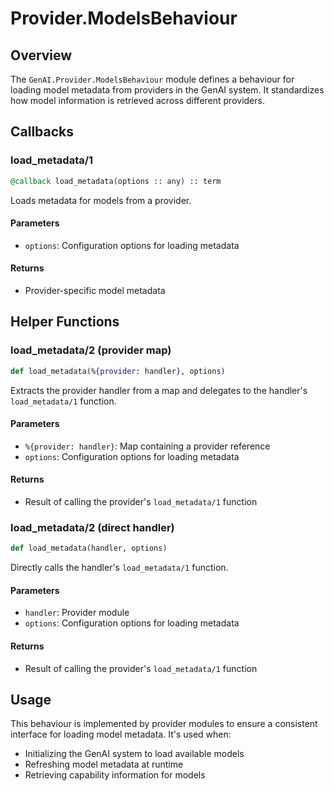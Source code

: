# Provider.ModelsBehaviour

## Overview
The `GenAI.Provider.ModelsBehaviour` module defines a behaviour for loading model metadata from providers in the GenAI system. It standardizes how model information is retrieved across different providers.

## Callbacks

### load_metadata/1
```elixir
@callback load_metadata(options :: any) :: term
```

Loads metadata for models from a provider.

#### Parameters
- `options`: Configuration options for loading metadata

#### Returns
- Provider-specific model metadata

## Helper Functions

### load_metadata/2 (provider map)
```elixir
def load_metadata(%{provider: handler}, options)
```

Extracts the provider handler from a map and delegates to the handler's `load_metadata/1` function.

#### Parameters
- `%{provider: handler}`: Map containing a provider reference
- `options`: Configuration options for loading metadata

#### Returns
- Result of calling the provider's `load_metadata/1` function

### load_metadata/2 (direct handler)
```elixir
def load_metadata(handler, options)
```

Directly calls the handler's `load_metadata/1` function.

#### Parameters
- `handler`: Provider module
- `options`: Configuration options for loading metadata

#### Returns
- Result of calling the provider's `load_metadata/1` function

## Usage
This behaviour is implemented by provider modules to ensure a consistent interface for loading model metadata. It's used when:
- Initializing the GenAI system to load available models
- Refreshing model metadata at runtime
- Retrieving capability information for models
